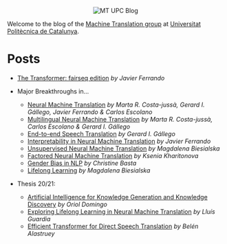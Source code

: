 <p align="center">
<img src="./assets/0_General/mupc_blog_header.png?raw=true" align="center" alt="MT UPC Blog"/>
</p>

Welcome to the blog of the [Machine Translation group](https://mt.cs.upc.edu) at [Universitat Politècnica de Catalunya](https://upc.edu/en).

# Posts

* [The Transformer: fairseq edition](./posts/1_TheTransformer.md) *by Javier Ferrando*

* Major Breakthroughs in...
    * [Neural Machine Translation](./posts/2a_MajorBreakthroughs_NMT.md) *by Marta R. Costa-jussà, Gerard I. Gállego, Javier Ferrando & Carlos Escolano*
    * [Multilingual Neural Machine Translation](./posts/2b_MajorBreakthroughs_MultilingualNMT.md) *by Marta R. Costa-jussà, Carlos Escolano & Gerard I. Gállego*
    * [End-to-end Speech Translation](./posts/2c_MajorBreakthroughs_End2endST.md) *by Gerard I. Gállego*
    * [Interpretability in Neural Machine Translation](./posts/2d_MajorBreakthroughs_InterpretabilityNMT.md) *by Javier Ferrando*
    * [Unsupervised Neural Machine Translation](./posts/2e_MajorBreakthroughs_UnsupervisedNMT.md) *by Magdalena Biesialska*
    * [Factored Neural Machine Translation](./posts/2f_MajorBreakthroughs_FactoredNMT.md) *by Ksenia Kharitonova*
    * [Gender Bias in NLP](./posts/2g_MajorBreakthroughs_GenderBiasNLP.md) *by Christine Basta*
    * [Lifelong Learning](./posts/2h_MajorBreakthroughs_LifelongLearning.md) *by Magdalena Biesialska*

* Thesis 20/21:
    * [Artificial Intelligence for Knowledge Generation and Knowledge Discovery](./posts/3a_Thesis2021_OriolDomingo.md) *by Oriol Domingo*
    * [Exploring Lifelong Learning in Neural Machine Translation](./posts/3b_Thesis2021_LluisGuardia.md) *by Lluís Guardia*
    * [Efficient Transformer for Direct Speech Translation](./posts/3c_Thesis2021_BelenAlastruey.md) *by Belén Alastruey*
